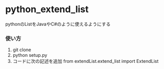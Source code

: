 # python_extend_list

pythonのListをJavaやC#のように使えるようにする

### 使い方
1. git clone
2. python setup.py
3. コードに次の記述を追加 from extendList.extend_list import ExtendList
